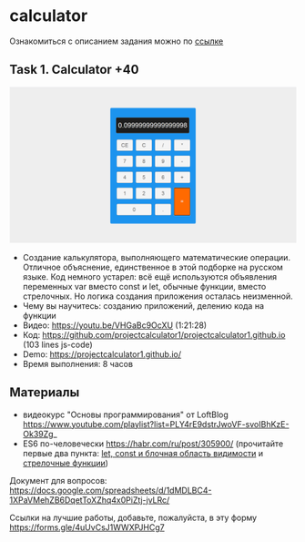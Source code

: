 # calculator

Ознакомиться с описанием задания можно по [ссылке](introduction.md) 

## Task 1. Calculator +40

![screenshot](images/calculator.png)

- Создание калькулятора, выполняющего математические операции. Отличное объяснение, единственное в этой подборке на русском языке. Код немного устарел: всё ещё используются объявления переменных var вместо const и let, обычные функции, вместо стрелочных. Но логика создания приложения осталась неизменной. 
- Чему вы научитесь: созданию приложений, делению кода на функции
- Видео: https://youtu.be/VHGaBc9OcXU (1:21:28)
- Код: https://github.com/projectcalculator1/projectcalculator1.github.io (103 lines js-code)
- Demo: https://projectcalculator1.github.io/
- Время выполнения: 8 часов

## Материалы

- видеокурс "Основы программирования" от LoftBlog https://www.youtube.com/playlist?list=PLY4rE9dstrJwoVF-svoIBhKzE-Ok39Zg_
- ES6 по-человечески https://habr.com/ru/post/305900/ (прочитайте первые два пункта: [let, const и блочная область видимости](https://habr.com/ru/post/305900/#1) и [стрелочные функции](https://habr.com/ru/post/305900/#2))

Документ для вопросов: https://docs.google.com/spreadsheets/d/1dMDLBC4-1XPaVMehZB6DqetToXZhq4x0PiZtj-jvLRc/

Ссылки на лучшие работы, добавьте, пожалуйста, в эту форму https://forms.gle/4uUvCsJ1WWXPJHCg7